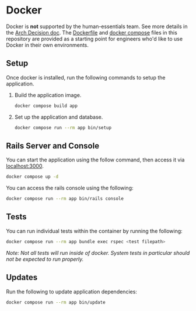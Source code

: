 # Docker

Docker is **not** supported by the human-essentials team. See more details in
the [Arch Decision doc][decision]. The [Dockerfile][dockerfile] and [docker
compose][compose] files in this repository are provided as a starting point for
engineers who'd like to use Docker in their own environments.

## Setup

Once docker is installed, run the following commands to setup the application.

1. Build the application image.

   ```bash
   docker compose build app
   ```

1. Set up the application and database.

   ```bash
   docker compose run --rm app bin/setup
   ```

## Rails Server and Console

You can start the application using the follow command, then access it via
[localhost:3000][localhost].

```bash
docker compose up -d
```

You can access the rails console using the following:

```bash
docker compose run --rm app bin/rails console
```

## Tests

You can run individual tests within the container by running the following:

```bash
docker compose run --rm app bundle exec rspec <test filepath>
```

_Note: Not all tests will run inside of docker. System tests in particular
should not be expected to run properly._

## Updates

Run the following to update application dependencies:

```bash
docker compose run --rm app bin/update
```

[compose]: ../docker-compose.yml
[decision]: architecture/decisions/0010-docker.md
[dockerfile]: ../Dockerfile
[localhost]: http://localhost:3000
